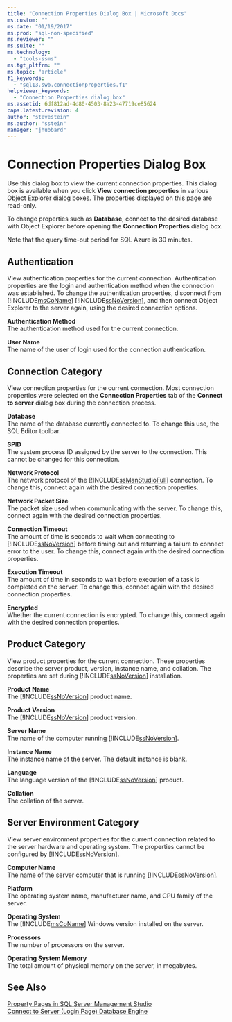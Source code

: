 ```yaml
---
title: "Connection Properties Dialog Box | Microsoft Docs"
ms.custom: ""
ms.date: "01/19/2017"
ms.prod: "sql-non-specified"
ms.reviewer: ""
ms.suite: ""
ms.technology: 
  - "tools-ssms"
ms.tgt_pltfrm: ""
ms.topic: "article"
f1_keywords: 
  - "sql13.swb.connectionproperties.f1"
helpviewer_keywords: 
  - "Connection Properties dialog box"
ms.assetid: 6df812ad-4d80-4503-8a23-47719ce85624
caps.latest.revision: 4
author: "stevestein"
ms.author: "sstein"
manager: "jhubbard"
---
```

# Connection Properties Dialog Box
Use this dialog box to view the current connection properties. This dialog box is available when you click **View connection properties** in various Object Explorer dialog boxes. The properties displayed on this page are read-only.  
  
To change properties such as **Database**, connect to the desired database with Object Explorer before opening the **Connection Properties** dialog box.  
  
Note that the query time-out period for SQL Azure is 30 minutes.  
  
## Authentication  
View authentication properties for the current connection. Authentication properties are the login and authentication method when the connection was established. To change the authentication properties, disconnect from [!INCLUDE[msCoName](../../includes/msconame_md.md)] [!INCLUDE[ssNoVersion](../../includes/ssnoversion_md.md)], and then connect Object Explorer to the server again, using the desired connection options.  
  
**Authentication Method**  
The authentication method used for the current connection.  
  
**User Name**  
The name of the user of login used for the connection authentication.  
  
## Connection Category  
View connection properties for the current connection. Most connection properties were selected on the **Connection Properties** tab of the **Connect to server** dialog box during the connection process.  
  
**Database**  
The name of the database currently connected to. To change this use, the SQL Editor toolbar.  
  
**SPID**  
The system process ID assigned by the server to the connection. This cannot be changed for this connection.  
  
**Network Protocol**  
The network protocol of the [!INCLUDE[ssManStudioFull](../../includes/ssmanstudiofull_md.md)] connection. To change this, connect again with the desired connection properties.  
  
**Network Packet Size**  
The packet size used when communicating with the server. To change this, connect again with the desired connection properties.  
  
**Connection Timeout**  
The amount of time is seconds to wait when connecting to [!INCLUDE[ssNoVersion](../../includes/ssnoversion_md.md)] before timing out and returning a failure to connect error to the user. To change this, connect again with the desired connection properties.  
  
**Execution Timeout**  
The amount of time in seconds to wait before execution of a task is completed on the server. To change this, connect again with the desired connection properties.  
  
**Encrypted**  
Whether the current connection is encrypted. To change this, connect again with the desired connection properties.  
  
## Product Category  
View product properties for the current connection. These properties describe the server product, version, instance name, and collation. The properties are set during [!INCLUDE[ssNoVersion](../../includes/ssnoversion_md.md)] installation.  
  
**Product Name**  
The [!INCLUDE[ssNoVersion](../../includes/ssnoversion_md.md)] product name.  
  
**Product Version**  
The [!INCLUDE[ssNoVersion](../../includes/ssnoversion_md.md)] product version.  
  
**Server Name**  
The name of the computer running [!INCLUDE[ssNoVersion](../../includes/ssnoversion_md.md)].  
  
**Instance Name**  
The instance name of the server. The default instance is blank.  
  
**Language**  
The language version of the [!INCLUDE[ssNoVersion](../../includes/ssnoversion_md.md)] product.  
  
**Collation**  
The collation of the server.  
  
## Server Environment Category  
View server environment properties for the current connection related to the server hardware and operating system. The properties cannot be configured by [!INCLUDE[ssNoVersion](../../includes/ssnoversion_md.md)].  
  
**Computer Name**  
The name of the server computer that is running [!INCLUDE[ssNoVersion](../../includes/ssnoversion_md.md)].  
  
**Platform**  
The operating system name, manufacturer name, and CPU family of the server.  
  
**Operating System**  
The [!INCLUDE[msCoName](../../includes/msconame_md.md)] Windows version installed on the server.  
  
**Processors**  
The number of processors on the server.  
  
**Operating System Memory**  
The total amount of physical memory on the server, in megabytes.  
  
## See Also  
[Property Pages in SQL Server Management Studio](../../ssms/property-pages-in-sql-server-management-studio.md)  
[Connect to Server &#40;Login Page&#41; Database Engine](../../ssms/f1-help/connect-to-server-login-page-database-engine.md)  
  
